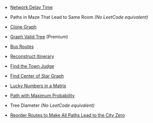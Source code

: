 - [Network Delay Time](https://leetcode.com/problems/network-delay-time/)
    
- Paths in Maze That Lead to Same Room _(No LeetCode equivalent)_
    
- [Clone Graph](https://leetcode.com/problems/clone-graph/)
    
- [Graph Valid Tree](https://leetcode.com/problems/graph-valid-tree/) (Premium)
    
- [Bus Routes](https://leetcode.com/problems/bus-routes/)
    
- [Reconstruct Itinerary](https://leetcode.com/problems/reconstruct-itinerary/)
    
- [Find the Town Judge](https://leetcode.com/problems/find-the-town-judge/)
    
- [Find Center of Star Graph](https://leetcode.com/problems/find-center-of-star-graph/)
    
- [Lucky Numbers in a Matrix](https://leetcode.com/problems/lucky-numbers-in-a-matrix/)
    
- [Path with Maximum Probability](https://leetcode.com/problems/path-with-maximum-probability/)
    
- Tree Diameter _(No LeetCode equivalent)_
    
- [Reorder Routes to Make All Paths Lead to the City Zero](https://leetcode.com/problems/reorder-routes-to-make-all-paths-lead-to-the-city-zero/)